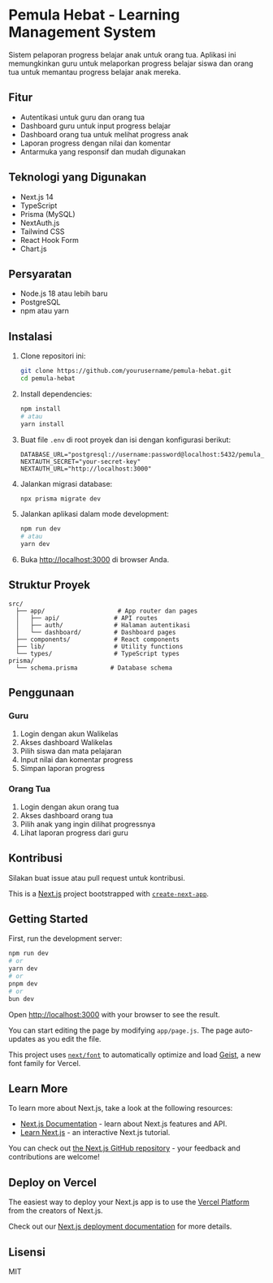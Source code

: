 
# Pemula Hebat - Learning Management System

Sistem pelaporan progress belajar anak untuk orang tua. Aplikasi ini memungkinkan guru untuk melaporkan progress belajar siswa dan orang tua untuk memantau progress belajar anak mereka.

## Fitur

- Autentikasi untuk guru dan orang tua
- Dashboard guru untuk input progress belajar
- Dashboard orang tua untuk melihat progress anak
- Laporan progress dengan nilai dan komentar
- Antarmuka yang responsif dan mudah digunakan

## Teknologi yang Digunakan

- Next.js 14
- TypeScript
- Prisma (MySQL)
- NextAuth.js
- Tailwind CSS
- React Hook Form
- Chart.js

## Persyaratan

- Node.js 18 atau lebih baru
- PostgreSQL
- npm atau yarn

## Instalasi

1. Clone repositori ini:

   ```bash
   git clone https://github.com/yourusername/pemula-hebat.git
   cd pemula-hebat
   ```

2. Install dependencies:

   ```bash
   npm install
   # atau
   yarn install
   ```

3. Buat file `.env` di root proyek dan isi dengan konfigurasi berikut:

   ```
   DATABASE_URL="postgresql://username:password@localhost:5432/pemula_hebat"
   NEXTAUTH_SECRET="your-secret-key"
   NEXTAUTH_URL="http://localhost:3000"
   ```

4. Jalankan migrasi database:

   ```bash
   npx prisma migrate dev
   ```

5. Jalankan aplikasi dalam mode development:

   ```bash
   npm run dev
   # atau
   yarn dev
   ```

6. Buka [http://localhost:3000](http://localhost:3000) di browser Anda.

## Struktur Proyek

```
src/
  ├── app/                    # App router dan pages
  │   ├── api/               # API routes
  │   ├── auth/              # Halaman autentikasi
  │   └── dashboard/         # Dashboard pages
  ├── components/            # React components
  ├── lib/                   # Utility functions
  └── types/                 # TypeScript types
prisma/
  └── schema.prisma         # Database schema
```

## Penggunaan

### Guru

1. Login dengan akun Walikelas
2. Akses dashboard Walikelas
3. Pilih siswa dan mata pelajaran
4. Input nilai dan komentar progress
5. Simpan laporan progress

### Orang Tua

1. Login dengan akun orang tua
2. Akses dashboard orang tua
3. Pilih anak yang ingin dilihat progressnya
4. Lihat laporan progress dari guru

## Kontribusi

Silakan buat issue atau pull request untuk kontribusi.

This is a [Next.js](https://nextjs.org) project bootstrapped with [`create-next-app`](https://github.com/vercel/next.js/tree/canary/packages/create-next-app).

## Getting Started

First, run the development server:

```bash
npm run dev
# or
yarn dev
# or
pnpm dev
# or
bun dev
```

Open [http://localhost:3000](http://localhost:3000) with your browser to see the result.

You can start editing the page by modifying `app/page.js`. The page auto-updates as you edit the file.

This project uses [`next/font`](https://nextjs.org/docs/app/building-your-application/optimizing/fonts) to automatically optimize and load [Geist](https://vercel.com/font), a new font family for Vercel.

## Learn More

To learn more about Next.js, take a look at the following resources:

- [Next.js Documentation](https://nextjs.org/docs) - learn about Next.js features and API.
- [Learn Next.js](https://nextjs.org/learn) - an interactive Next.js tutorial.

You can check out [the Next.js GitHub repository](https://github.com/vercel/next.js) - your feedback and contributions are welcome!

## Deploy on Vercel

The easiest way to deploy your Next.js app is to use the [Vercel Platform](https://vercel.com/new?utm_medium=default-template&filter=next.js&utm_source=create-next-app&utm_campaign=create-next-app-readme) from the creators of Next.js.

Check out our [Next.js deployment documentation](https://nextjs.org/docs/app/building-your-application/deploying) for more details.

## Lisensi

MIT
